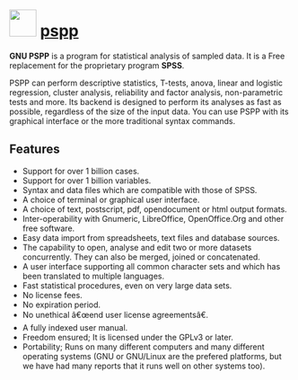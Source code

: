 # <img src="https://cdn.jsdelivr.net/gh/chocolatey-community/chocolatey-coreteampackages@588d16b30aa063f71d41ce18849cb42a23367d05/icons/pspp.png" width="48" height="48"/> [pspp](https://chocolatey.org/packages/pspp)


__GNU PSPP__ is a program for statistical analysis of sampled data. It is a Free replacement for the proprietary program __SPSS__.

PSPP can perform descriptive statistics, T-tests, anova, linear and logistic regression, cluster analysis, reliability and factor analysis, non-parametric tests and more. Its backend is designed to perform its analyses as fast as possible, regardless of the size of the input data. You can use PSPP with its graphical interface or the more traditional syntax commands.

## Features
- Support for over 1 billion cases.
- Support for over 1 billion variables.
- Syntax and data files which are compatible with those of SPSS.
- A choice of terminal or graphical user interface.
- A choice of text, postscript, pdf, opendocument or html output formats.
- Inter-operability with Gnumeric, LibreOffice, OpenOffice.Org and other free software.
- Easy data import from spreadsheets, text files and database sources.
- The capability to open, analyse and edit two or more datasets concurrently. They can also be merged, joined or concatenated.
- A user interface supporting all common character sets and which has been translated to multiple languages.
- Fast statistical procedures, even on very large data sets.
- No license fees.
- No expiration period.
- No unethical â€œend user license agreementsâ€.
- A fully indexed user manual.
- Freedom ensured; It is licensed under the GPLv3 or later.
- Portability; Runs on many different computers and many different operating systems (GNU or GNU/Linux are the prefered platforms, but we have had many reports that it runs well on other systems too).

